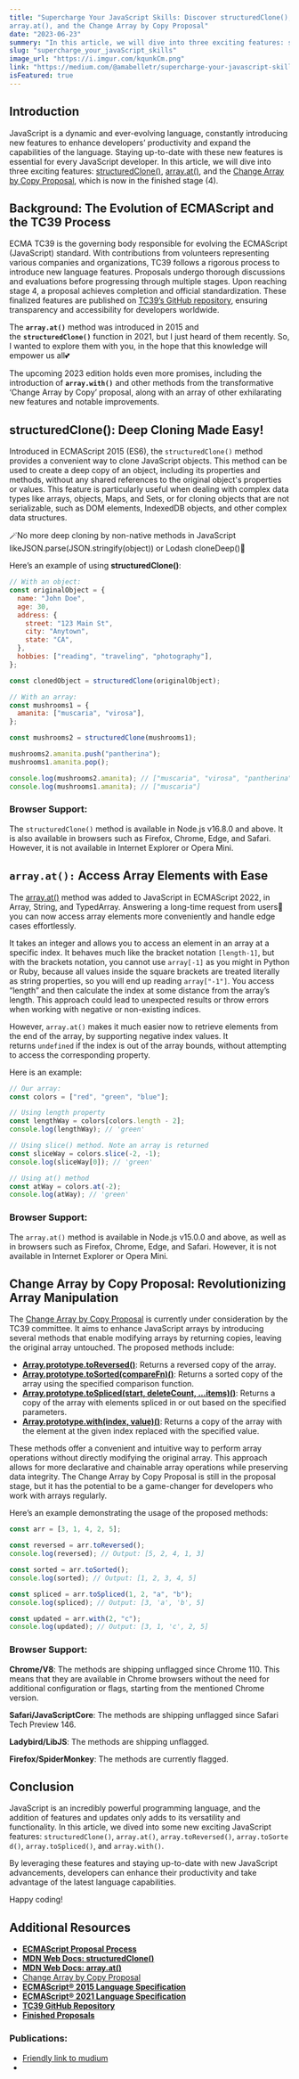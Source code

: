 ```yaml
---
title: "Supercharge Your JavaScript Skills: Discover structuredClone(), 
array.at(), and the Change Array by Copy Proposal"
date: "2023-06-23"
summery: "In this article, we will dive into three exciting features: structuredClone(), array.at(), and the Change Array by Copy Proposal, which is now in the finished stage"
slug: "supercharge_your_javaScript_skills"
image_url: "https://i.imgur.com/kqunkCm.png"
link: "https://medium.com/@amabelletr/supercharge-your-javascript-skills-discover-structuredclone-array-at-2094ba48fdd6"
isFeatured: true
---
```


<!-- <style>
.heading1 {
    color: white;
}
</style> -->

## **Introduction**

<!-- <h1 id="identifier" class="heading1">
    Markdown h1 styles
</h1> -->

JavaScript is a dynamic and ever-evolving language, constantly introducing new features to enhance developers’ productivity and expand the capabilities of the language. Staying up-to-date with these new features is essential for every JavaScript developer. In this article, we will dive into three exciting features: [structuredClone()](https://developer.mozilla.org/en-US/docs/Web/API/structuredClone), [array.at()](https://developer.mozilla.org/en-US/docs/Web/JavaScript/Reference/Global_Objects/Array/at), and the [Change Array by Copy Proposal](https://github.com/tc39/proposal-change-array-by-copy), which is now in the finished stage (4).

## **Background: The Evolution of ECMAScript and the TC39 Process**

ECMA TC39 is the governing body responsible for evolving the ECMAScript (JavaScript) standard. With contributions from volunteers representing various companies and organizations, TC39 follows a rigorous process to introduce new language features. Proposals undergo thorough discussions and evaluations before progressing through multiple stages. Upon reaching stage 4, a proposal achieves completion and official standardization. These finalized features are published on [TC39’s GitHub repository](https://github.com/tc39/ecma262), ensuring transparency and accessibility for developers worldwide.

The **`array.at()`** method was introduced in 2015 and the **`structuredClone()`** function in 2021, but I just heard of them recently. So, I wanted to explore them with you, in the hope that this knowledge will empower us all💕

The upcoming 2023 edition holds even more promises, including the introduction of **`array.with()`** and other methods from the transformative ‘Change Array by Copy’ proposal, along with an array of other exhilarating new features and notable improvements.

## **structuredClone(): Deep Cloning Made Easy!**

Introduced in ECMAScript 2015 (ES6), the `structuredClone()` method provides a convenient way to clone JavaScript objects. This method can be used to create a deep copy of an object, including its properties and methods, without any shared references to the original object's properties or values. This feature is particularly useful when dealing with complex data types like arrays, objects, Maps, and Sets, or for cloning objects that are not serializable, such as DOM elements, IndexedDB objects, and other complex data structures.

🪄No more deep cloning by non-native methods in JavaScript likeJSON.parse(JSON.stringify(object)) or Lodash cloneDeep()🏅

Here’s an example of using **structuredClone()**:

```js
// With an object:
const originalObject = {
  name: "John Doe",
  age: 30,
  address: {
    street: "123 Main St",
    city: "Anytown",
    state: "CA",
  },
  hobbies: ["reading", "traveling", "photography"],
};

const clonedObject = structuredClone(originalObject);

// With an array:
const mushrooms1 = {
  amanita: ["muscaria", "virosa"],
};

const mushrooms2 = structuredClone(mushrooms1);

mushrooms2.amanita.push("pantherina");
mushrooms1.amanita.pop();

console.log(mushrooms2.amanita); // ["muscaria", "virosa", "pantherina"]
console.log(mushrooms1.amanita); // ["muscaria"]
```

### **Browser Support:**

The `structuredClone()` method is available in Node.js v16.8.0 and above. It is also available in browsers such as Firefox, Chrome, Edge, and Safari. However, it is not available in Internet Explorer or Opera Mini.

## **`array.at():` Access Array Elements with Ease**

The [array.at()](https://developer.mozilla.org/en-US/docs/Web/JavaScript/Reference/Global_Objects/Array/at) method was added to JavaScript in ECMAScript 2022, in Array, String, and TypedArray. Answering a long-time request from users🥳 you can now access array elements more conveniently and handle edge cases effortlessly.

It takes an integer and allows you to access an element in an array at a specific index. It behaves much like the bracket notation `[length-1]`, but with the brackets notation, you cannot use `array[-1]` as you might in Python or Ruby, because all values inside the square brackets are treated literally as string properties, so you will end up reading `array["-1"]`. You access “length” and then calculate the index at some distance from the array’s length. This approach could lead to unexpected results or throw errors when working with negative or non-existing indices.

However, `array.at()` makes it much easier now to retrieve elements from the end of the array, by supporting negative index values. It returns `undefined` if the index is out of the array bounds, without attempting to access the corresponding property.

Here is an example:

```js
// Our array:
const colors = ["red", "green", "blue"];

// Using length property
const lengthWay = colors[colors.length - 2];
console.log(lengthWay); // 'green'

// Using slice() method. Note an array is returned
const sliceWay = colors.slice(-2, -1);
console.log(sliceWay[0]); // 'green'

// Using at() method
const atWay = colors.at(-2);
console.log(atWay); // 'green'
```

### **Browser Support:**

The `array.at()` method is available in Node.js v15.0.0 and above, as well as in browsers such as Firefox, Chrome, Edge, and Safari. However, it is not available in Internet Explorer or Opera Mini.

## **Change Array by Copy Proposal: Revolutionizing Array Manipulation**

The [Change Array by Copy Proposal](https://github.com/tc39/proposal-change-array-by-copy) is currently under consideration by the TC39 committee. It aims to enhance JavaScript arrays by introducing several methods that enable modifying arrays by returning copies, leaving the original array untouched. The proposed methods include:

- **[Array.prototype.toReversed()](https://developer.mozilla.org/en-US/docs/Web/JavaScript/Reference/Global_Objects/Array/toReversed)**: Returns a reversed copy of the array.
- **[Array.prototype.toSorted(compareFn)()](https://developer.mozilla.org/en-US/docs/Web/JavaScript/Reference/Global_Objects/Array/toSorted)**: Returns a sorted copy of the array using the specified comparison function.
- **[Array.prototype.toSpliced(start, deleteCount, ...items)()](https://developer.mozilla.org/en-US/docs/Web/JavaScript/Reference/Global_Objects/Array/toSpliced)**: Returns a copy of the array with elements spliced in or out based on the specified parameters.
- **[Array.prototype.with(index, value)()](https://developer.mozilla.org/en-US/docs/Web/JavaScript/Reference/Global_Objects/Array/with)**: Returns a copy of the array with the element at the given index replaced with the specified value.

These methods offer a convenient and intuitive way to perform array operations without directly modifying the original array. This approach allows for more declarative and chainable array operations while preserving data integrity. The Change Array by Copy Proposal is still in the proposal stage, but it has the potential to be a game-changer for developers who work with arrays regularly.

Here’s an example demonstrating the usage of the proposed methods:

```js
const arr = [3, 1, 4, 2, 5];

const reversed = arr.toReversed();
console.log(reversed); // Output: [5, 2, 4, 1, 3]

const sorted = arr.toSorted();
console.log(sorted); // Output: [1, 2, 3, 4, 5]

const spliced = arr.toSpliced(1, 2, "a", "b");
console.log(spliced); // Output: [3, 'a', 'b', 5]

const updated = arr.with(2, "c");
console.log(updated); // Output: [3, 1, 'c', 2, 5]
```

### **Browser Support:**

**Chrome/V8**: The methods are shipping unflagged since Chrome 110. This means that they are available in Chrome browsers without the need for additional configuration or flags, starting from the mentioned Chrome version.

**Safari/JavaScriptCore**: The methods are shipping unflagged since Safari Tech Preview 146.

**Ladybird/LibJS**: The methods are shipping unflagged.

**Firefox/SpiderMonkey**: The methods are currently flagged.

## **Conclusion**

JavaScript is an incredibly powerful programming language, and the addition of features and updates only adds to its versatility and functionality. In this article, we dived into some new exciting JavaScript features: `structuredClone()`, `array.at()`, `array.toReversed()`, `array.toSorted()`, `array.toSpliced()`, and `array.with()`.

By leveraging these features and staying up-to-date with new JavaScript advancements, developers can enhance their productivity and take advantage of the latest language capabilities.

Happy coding!

## **Additional Resources**

- **[ECMAScript Proposal Process](https://tc39.es/process-document/)**
- **[MDN Web Docs: structuredClone()](https://developer.mozilla.org/en-US/docs/Web/API/Web_Workers_API/Structured_clone_algorithm)**
- **[MDN Web Docs: array.at()](https://developer.mozilla.org/en-US/docs/Web/JavaScript/Reference/Global_Objects/Array/at)**
- [Change Array by Copy Proposal](https://github.com/tc39/proposal-change-array-by-copy)
- **[ECMAScript® 2015 Language Specification](https://www.ecma-international.org/ecma-262/6.0/)**
- **[ECMAScript® 2021 Language Specification](https://262.ecma-international.org/12.0)**
- **[TC39 GitHub Repository](https://github.com/tc39)**
- **[Finished Proposals](https://github.com/tc39/proposals/blob/HEAD/finished-proposals.md)**

### Publications:

- [Friendly link to mudium ](https://medium.com/@amabelletr/supercharge-your-javascript-skills-discover-structuredclone-array-at-2094ba48fdd6?source=friends_link&sk=1e0622ff73fd86798a6d84f28335a0c2)
-
